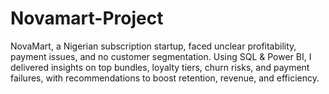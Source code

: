 # Novamart-Project
NovaMart, a Nigerian subscription startup, faced unclear profitability, payment issues, and no customer segmentation. Using SQL &amp; Power BI, I delivered insights on top bundles, loyalty tiers, churn risks, and payment failures, with recommendations to boost retention, revenue, and efficiency.
